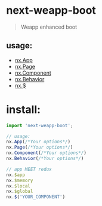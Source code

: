 # next-weapp-boot
> Weapp enhanced boot

## usage:
- [nx.App](./docs/app.md)
- [nx.Page](./docs/page.md)
- [nx.Component](./docs/component.md)
- [nx.Behavior](./docs/behavior.md)
- [nx.$](./docs/selector.md)

# install:
```js
import 'next-weapp-boot';

// usage:
nx.App(/*Your options*/)
nx.Page(/*Your options*/)
nx.Component(/*Your options*/)
nx.Behavior(/*Your options*/)

// app MEET redux
nx.$app
nx.$memory
nx.$local
nx.$global
nx.$('YOUR_COMPONENT')
```
